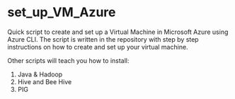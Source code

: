 # set_up_VM_Azure
Quick script to create and set up a Virtual Machine in Microsoft Azure using Azure CLI. 
The script is written in the repository with step by step instructions on how to create and set up your virtual machine.

Other scripts will teach you how to install:
1. Java & Hadoop
2. Hive and Bee Hive
3. PIG
